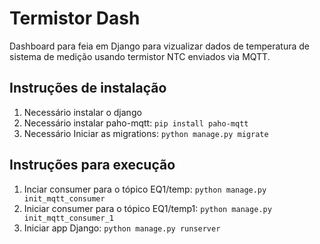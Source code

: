# Termistor Dash
Dashboard para feia em Django para vizualizar dados de temperatura de sistema de medição usando termistor NTC enviados via MQTT.

## Instruções de instalação
1. Necessário instalar o django
2. Necessário instalar paho-mqtt: `pip install paho-mqtt`
3. Necessário Iniciar as migrations: `python manage.py migrate`

## Instruções para execução
1. Inciar consumer para o tópico EQ1/temp: `python manage.py init_mqtt_consumer`
2. Iniciar consumer para o tópico EQ1/temp1: `python manage.py init_mqtt_consumer_1`
3. Iniciar app Django: `python manage.py runserver`
